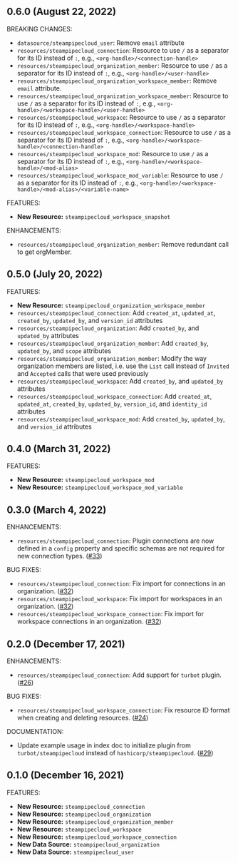 ## 0.6.0 (August 22, 2022)

BREAKING CHANGES:

* `datasource/steampipecloud_user`: Remove `email` attribute
* `resources/steampipecloud_connection`: Resource to use `/` as a separator for its ID instead of `:`, e.g., `<org-handle>/<connection-handle>`
* `resources/steampipecloud_organization_member`: Resource to use `/` as a separator for its ID instead of `:`, e.g., `<org-handle>/<user-handle>`
* `resources/steampipecloud_organization_workspace_member`: Remove `email` attribute.
* `resources/steampipecloud_organization_workspace_member`: Resource to use `/` as a separator for its ID instead of `:`, e.g., `<org-handle>/<workspace-handle>/<user-handle>`
* `resources/steampipecloud_workspace`: Resource to use `/` as a separator for its ID instead of `:`, e.g., `<org-handle>/<workspace-handle>`
* `resources/steampipecloud_workspace_connection`: Resource to use `/` as a separator for its ID instead of `:`, e.g., `<org-handle>/<workspace-handle>/<connection-handle>`
* `resources/steampipecloud_workspace_mod`: Resource to use `/` as a separator for its ID instead of `:`, e.g., `<org-handle>/<workspace-handle>/<mod-alias>`
* `resources/steampipecloud_workspace_mod_variable`: Resource to use `/` as a separator for its ID instead of `:`, e.g., `<org-handle>/<workspace-handle>/<mod-alias>/<variable-name>`

FEATURES:

* **New Resource:** `steampipecloud_workspace_snapshot`

ENHANCEMENTS:

* `resources/steampipecloud_organization_member`: Remove redundant call to get orgMember. 

## 0.5.0 (July 20, 2022)

FEATURES:

* **New Resource:** `steampipecloud_organization_workspace_member`
* `resources/steampipecloud_connection`: Add `created_at`, `updated_at`, `created_by`, `updated_by`, and `version_id` attributes
* `resources/steampipecloud_organization`: Add `created_by`, and `updated_by` attributes
* `resources/steampipecloud_organization_member`: Add `created_by`, `updated_by`, and `scope` attributes
* `resources/steampipecloud_organization_member`: Modify the way organization members are listed, i.e. use the `List` call instead of `Invited` and `Accepted` calls that were used previously
* `resources/steampipecloud_workspace`: Add `created_by`, and `updated_by` attributes
* `resources/steampipecloud_workspace_connection`: Add `created_at`, `updated_at`, `created_by`, `updated_by`, `version_id`, and `identity_id` attributes
* `resources/steampipecloud_workspace_mod`: Add `created_by`, `updated_by`, and `version_id` attributes

## 0.4.0 (March 31, 2022)

FEATURES:

* **New Resource:** `steampipecloud_workspace_mod`
* **New Resource:** `steampipecloud_workspace_mod_variable`

## 0.3.0 (March 4, 2022)

ENHANCEMENTS:

* `resources/steampipecloud_connection`: Plugin connections are now defined in a `config` property and specific schemas are not required for new connection types. ([#33](https://github.com/turbot/terraform-provider-steampipecloud/issues/33))

BUG FIXES:

* `resources/steampipecloud_connection`: Fix import for connections in an organization. ([#32](https://github.com/turbot/terraform-provider-steampipecloud/issues/32))
* `resources/steampipecloud_workspace`: Fix import for workspaces in an organization. ([#32](https://github.com/turbot/terraform-provider-steampipecloud/issues/32))
* `resources/steampipecloud_workspace_connection`: Fix import for workspace connections in an organization. ([#32](https://github.com/turbot/terraform-provider-steampipecloud/issues/32))

## 0.2.0 (December 17, 2021)

ENHANCEMENTS:

* `resources/steampipecloud_connection`: Add support for `turbot` plugin. ([#26](https://github.com/turbot/terraform-provider-steampipecloud/issues/26))

BUG FIXES:

* `resources/steampipecloud_workspace_connection`: Fix resource ID format when creating and deleting resources. ([#24](https://github.com/turbot/terraform-provider-steampipecloud/issues/24))

DOCUMENTATION:

* Update example usage in index doc to initialize plugin from `turbot/steampipecloud` instead of `hashicorp/steampipecloud`. ([#29](https://github.com/turbot/terraform-provider-steampipecloud/issues/29))

## 0.1.0 (December 16, 2021)

FEATURES:

* **New Resource:** `steampipecloud_connection`
* **New Resource:** `steampipecloud_organization`
* **New Resource:** `steampipecloud_organization_member`
* **New Resource:** `steampipecloud_workspace`
* **New Resource:** `steampipecloud_workspace_connection`
* **New Data Source:** `steampipecloud_organization`
* **New Data Source:** `steampipecloud_user`

